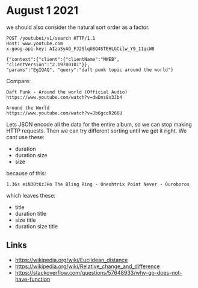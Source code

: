 # August 1 2021

we should also consider the natural sort order as a factor.

~~~
POST /youtubei/v1/search HTTP/1.1
Host: www.youtube.com
x-goog-api-key: AIzaSyAO_FJ2SlqU8Q4STEHLGCilw_Y9_11qcW8

{"context":{"client":{"clientName":"MWEB", "clientVersion":"2.19700101"}},
"params":"EgIQAQ", "query":"daft punk topic around the world"}
~~~

Compare:

~~~
Daft Punk - Around the world (Official Audio)
https://www.youtube.com/watch?v=dwDns8x3Jb4

Around the World
https://www.youtube.com/watch?v=Jb6gcoR266U
~~~

Lets JSON encode all the data for the entire album, so we can stop making HTTP
requests. Then we can try different sorting until we get it right. We cant use
these:

- duration
- duration size
- size

because of this:

~~~
1.36s eiN30tKzJHo The Bling Ring - Oneohtrix Point Never - Ouroboros
~~~

which leaves these:

- title
- duration title
- size title
- duration size title

## Links

- <https://wikipedia.org/wiki/Euclidean_distance>
- <https://wikipedia.org/wiki/Relative_change_and_difference>
- https://stackoverflow.com/questions/57648933/why-go-does-not-have-function
